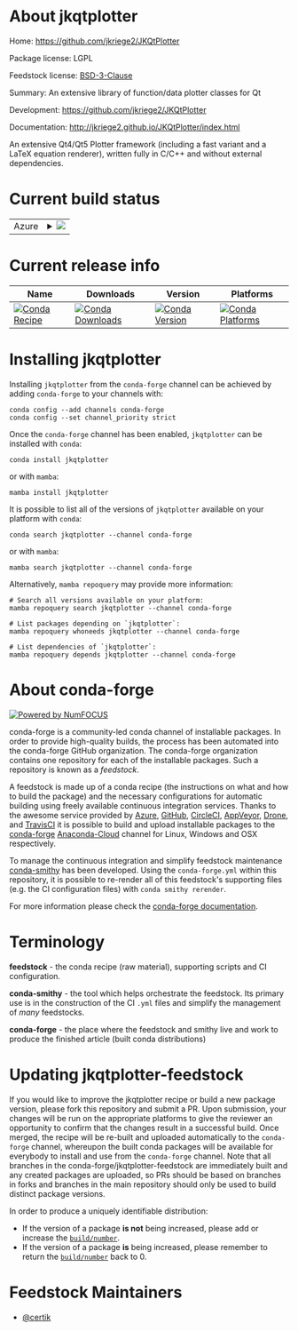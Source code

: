 About jkqtplotter
=================

Home: https://github.com/jkriege2/JKQtPlotter

Package license: LGPL

Feedstock license: [BSD-3-Clause](https://github.com/conda-forge/jkqtplotter-feedstock/blob/main/LICENSE.txt)

Summary: An extensive library of function/data plotter classes for Qt

Development: https://github.com/jkriege2/JKQtPlotter

Documentation: http://jkriege2.github.io/JKQtPlotter/index.html

An extensive Qt4/Qt5 Plotter framework (including a fast variant and a
LaTeX equation renderer), written fully in C/C++ and without external
dependencies.


Current build status
====================


<table>
    
  <tr>
    <td>Azure</td>
    <td>
      <details>
        <summary>
          <a href="https://dev.azure.com/conda-forge/feedstock-builds/_build/latest?definitionId=8623&branchName=main">
            <img src="https://dev.azure.com/conda-forge/feedstock-builds/_apis/build/status/jkqtplotter-feedstock?branchName=main">
          </a>
        </summary>
        <table>
          <thead><tr><th>Variant</th><th>Status</th></tr></thead>
          <tbody><tr>
              <td>linux_64</td>
              <td>
                <a href="https://dev.azure.com/conda-forge/feedstock-builds/_build/latest?definitionId=8623&branchName=main">
                  <img src="https://dev.azure.com/conda-forge/feedstock-builds/_apis/build/status/jkqtplotter-feedstock?branchName=main&jobName=linux&configuration=linux%20linux_64_" alt="variant">
                </a>
              </td>
            </tr><tr>
              <td>osx_64</td>
              <td>
                <a href="https://dev.azure.com/conda-forge/feedstock-builds/_build/latest?definitionId=8623&branchName=main">
                  <img src="https://dev.azure.com/conda-forge/feedstock-builds/_apis/build/status/jkqtplotter-feedstock?branchName=main&jobName=osx&configuration=osx%20osx_64_" alt="variant">
                </a>
              </td>
            </tr><tr>
              <td>win_64</td>
              <td>
                <a href="https://dev.azure.com/conda-forge/feedstock-builds/_build/latest?definitionId=8623&branchName=main">
                  <img src="https://dev.azure.com/conda-forge/feedstock-builds/_apis/build/status/jkqtplotter-feedstock?branchName=main&jobName=win&configuration=win%20win_64_" alt="variant">
                </a>
              </td>
            </tr>
          </tbody>
        </table>
      </details>
    </td>
  </tr>
</table>

Current release info
====================

| Name | Downloads | Version | Platforms |
| --- | --- | --- | --- |
| [![Conda Recipe](https://img.shields.io/badge/recipe-jkqtplotter-green.svg)](https://anaconda.org/conda-forge/jkqtplotter) | [![Conda Downloads](https://img.shields.io/conda/dn/conda-forge/jkqtplotter.svg)](https://anaconda.org/conda-forge/jkqtplotter) | [![Conda Version](https://img.shields.io/conda/vn/conda-forge/jkqtplotter.svg)](https://anaconda.org/conda-forge/jkqtplotter) | [![Conda Platforms](https://img.shields.io/conda/pn/conda-forge/jkqtplotter.svg)](https://anaconda.org/conda-forge/jkqtplotter) |

Installing jkqtplotter
======================

Installing `jkqtplotter` from the `conda-forge` channel can be achieved by adding `conda-forge` to your channels with:

```
conda config --add channels conda-forge
conda config --set channel_priority strict
```

Once the `conda-forge` channel has been enabled, `jkqtplotter` can be installed with `conda`:

```
conda install jkqtplotter
```

or with `mamba`:

```
mamba install jkqtplotter
```

It is possible to list all of the versions of `jkqtplotter` available on your platform with `conda`:

```
conda search jkqtplotter --channel conda-forge
```

or with `mamba`:

```
mamba search jkqtplotter --channel conda-forge
```

Alternatively, `mamba repoquery` may provide more information:

```
# Search all versions available on your platform:
mamba repoquery search jkqtplotter --channel conda-forge

# List packages depending on `jkqtplotter`:
mamba repoquery whoneeds jkqtplotter --channel conda-forge

# List dependencies of `jkqtplotter`:
mamba repoquery depends jkqtplotter --channel conda-forge
```


About conda-forge
=================

[![Powered by
NumFOCUS](https://img.shields.io/badge/powered%20by-NumFOCUS-orange.svg?style=flat&colorA=E1523D&colorB=007D8A)](https://numfocus.org)

conda-forge is a community-led conda channel of installable packages.
In order to provide high-quality builds, the process has been automated into the
conda-forge GitHub organization. The conda-forge organization contains one repository
for each of the installable packages. Such a repository is known as a *feedstock*.

A feedstock is made up of a conda recipe (the instructions on what and how to build
the package) and the necessary configurations for automatic building using freely
available continuous integration services. Thanks to the awesome service provided by
[Azure](https://azure.microsoft.com/en-us/services/devops/), [GitHub](https://github.com/),
[CircleCI](https://circleci.com/), [AppVeyor](https://www.appveyor.com/),
[Drone](https://cloud.drone.io/welcome), and [TravisCI](https://travis-ci.com/)
it is possible to build and upload installable packages to the
[conda-forge](https://anaconda.org/conda-forge) [Anaconda-Cloud](https://anaconda.org/)
channel for Linux, Windows and OSX respectively.

To manage the continuous integration and simplify feedstock maintenance
[conda-smithy](https://github.com/conda-forge/conda-smithy) has been developed.
Using the ``conda-forge.yml`` within this repository, it is possible to re-render all of
this feedstock's supporting files (e.g. the CI configuration files) with ``conda smithy rerender``.

For more information please check the [conda-forge documentation](https://conda-forge.org/docs/).

Terminology
===========

**feedstock** - the conda recipe (raw material), supporting scripts and CI configuration.

**conda-smithy** - the tool which helps orchestrate the feedstock.
                   Its primary use is in the construction of the CI ``.yml`` files
                   and simplify the management of *many* feedstocks.

**conda-forge** - the place where the feedstock and smithy live and work to
                  produce the finished article (built conda distributions)


Updating jkqtplotter-feedstock
==============================

If you would like to improve the jkqtplotter recipe or build a new
package version, please fork this repository and submit a PR. Upon submission,
your changes will be run on the appropriate platforms to give the reviewer an
opportunity to confirm that the changes result in a successful build. Once
merged, the recipe will be re-built and uploaded automatically to the
`conda-forge` channel, whereupon the built conda packages will be available for
everybody to install and use from the `conda-forge` channel.
Note that all branches in the conda-forge/jkqtplotter-feedstock are
immediately built and any created packages are uploaded, so PRs should be based
on branches in forks and branches in the main repository should only be used to
build distinct package versions.

In order to produce a uniquely identifiable distribution:
 * If the version of a package **is not** being increased, please add or increase
   the [``build/number``](https://docs.conda.io/projects/conda-build/en/latest/resources/define-metadata.html#build-number-and-string).
 * If the version of a package **is** being increased, please remember to return
   the [``build/number``](https://docs.conda.io/projects/conda-build/en/latest/resources/define-metadata.html#build-number-and-string)
   back to 0.

Feedstock Maintainers
=====================

* [@certik](https://github.com/certik/)

